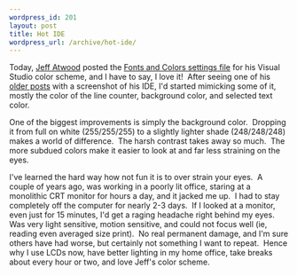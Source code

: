 ```yaml
--- 
wordpress_id: 201
layout: post
title: Hot IDE
wordpress_url: /archive/hot-ide/
---
```


Today, <a href="http://www.codinghorror.com/blog/">Jeff Atwood</a> posted the <a href="http://www.codinghorror.com/blog/archives/000682.html">Fonts and Colors settings file</a> for his Visual Studio color scheme, and I have to say, I love it!&nbsp; After seeing one of his <a href="http://www.codinghorror.com/blog/archives/000417.html">older posts</a> with a screenshot of his IDE, I'd started mimicking some of it, mostly the color of the line counter, background color, and selected text color. <p>One of the biggest improvements is simply the background color.&nbsp; Dropping it from full on white (255/255/255) to a slightly lighter shade (248/248/248) makes a world of difference.&nbsp; The harsh contrast takes away so much.&nbsp; The more subdued colors make it easier to look at and far&nbsp;less straining on the eyes.</p> <p>I've learned the hard way how not fun it is to over strain your eyes.&nbsp; A couple of years ago, was working in a poorly lit office, staring at a monolithic CRT monitor for hours a day, and it jacked me up.&nbsp; I had to stay completely off the computer for nearly 2-3 days.&nbsp; If I looked at a monitor, even just for 15 minutes, I'd get a raging headache right behind my eyes.&nbsp; Was very light sensitive, motion sensitive, and could not focus well (ie, reading even averaged size print).&nbsp; No real permanent damage, and I'm sure others have had worse, but certainly not something I want to repeat.&nbsp; Hence why I use LCDs now, have better lighting in my home office, take breaks about every hour or two, and love Jeff's color scheme.</p>
         
